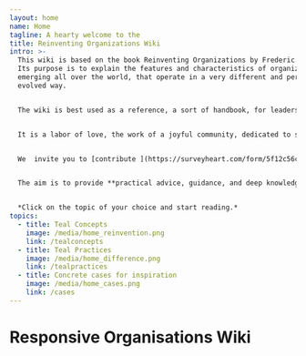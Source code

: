```yaml
---
layout: home
name: Home
tagline: A hearty welcome to the
title: Reinventing Organizations Wiki
intro: >-
  This wiki is based on the book Reinventing Organizations by Frederic Laloux.
  Its purpose is to explain the features and characteristics of organizations,
  emerging all over the world, that operate in a very different and perhaps more
  evolved way.


  The wiki is best used as a reference, a sort of handbook, for leaders looking to upgrade specific management practices in their organization.


  It is a labor of love, the work of a joyful community, dedicated to soulful organizations everywhere coming to life.


  We  invite you to [contribute ](https://surveyheart.com/form/5f12c56c042b2b3696da7a2e#welcome)by updating the relevant pages with your own learning and experience.


  The aim is to provide **practical advice, guidance, and deep knowledge to all who would like to embrace this new way of working and being.**


  *Click on the topic of your choice and start reading.*
topics:
  - title: Teal Concepts
    image: /media/home_reinvention.png
    link: /tealconcepts
  - title: Teal Practices
    image: /media/home_difference.png
    link: /tealpractices
  - title: Concrete cases for inspiration
    image: /media/home_cases.png
    link: /cases
---
```


# Responsive Organisations Wiki
